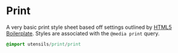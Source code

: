 
# Print
A very basic print style sheet based off settings outlined by [HTML5
Boilerplate](http://html5boilerplate.com/). Styles are associated with
the `@media print` query.

```sass
@import utensils/print/print
```

